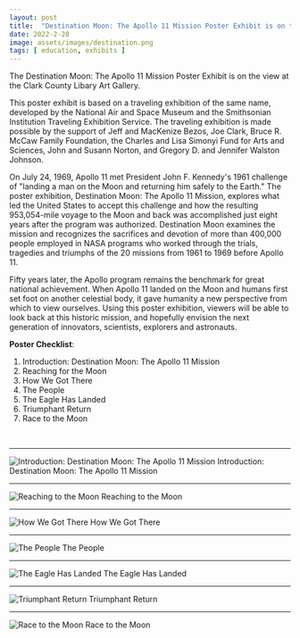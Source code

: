 ```yaml
---
layout: post
title:  "Destination Moon: The Apollo 11 Mission Poster Exhibit is on the View at the Clark County Library Art Gallery"
date: 2022-2-20
image: assets/images/destination.png
tags: [ education, exhibits ]
---
```


The Destination Moon: The Apollo 11 Mission Poster Exhibit is on the view at the Clark County Libary Art Gallery.  

This poster exhibit is based on a traveling exhibition of the same name, developed by the National Air and Space Museum and the Smithsonian Institution Traveling Exhibition Service. The traveling exhibition is made possible by the support of Jeff and MacKenize Bezos, Joe Clark, Bruce R. McCaw Family Foundation, the Charles and Lisa Simonyi Fund for Arts and Sciences, John and Susann Norton, and Gregory D. and Jennifer Walston Johnson.  

On July 24, 1969, Apollo 11 met President John F. Kennedy's 1961 challenge of "landing a man on the Moon and returning him safely to the Earth." The poster exhibition, Destination Moon: The Apollo 11 Mission, explores what led the United States to accept this challenge and how the resulting 953,054-mile voyage to the Moon and back was accomplished just eight years after the program was authorized. Destination Moon examines the mission and recognizes the sacrifices and devotion of more than 400,000 people employed in NASA programs who worked through the trials, tragedies and triumphs of the 20 missions from 1961 to 1969 before Apollo 11.  

Fifty years later, the Apollo program remains the benchmark for great national achievement. When Apollo 11 landed on the Moon and humans first set foot on another celestial body, it gave humanity a new perspective from which to view ourselves. Using this poster exhibition, viewers will be able to look back at this historic mission, and hopefully envision the next generation of innovators, scientists, explorers and astronauts.  

**Poster Checklist**:
1. Introduction: Destination Moon: The Apollo 11 Mission
2. Reaching for the Moon
3. How We Got There
4. The People
5. The Eagle Has Landed
6. Triumphant Return
7. Race to the Moon

&nbsp;

------
<img src="/assets/images/dest_1.jpg" class="img-fluid" alt="Introduction: Destination Moon: The Apollo 11 Mission" />  
Introduction: Destination Moon: The Apollo 11 Mission  
&nbsp;

------
<img src="/assets/images/dest_2.jpg" class="img-fluid" alt="Reaching to the Moon" />  
Reaching to the Moon  
&nbsp;

------
<img src="/assets/images/dest_3.jpg" class="img-fluid" alt="How We Got There" />  
How We Got There  
&nbsp;

------
<img src="/assets/images/dest_4.jpg" class="img-fluid" alt="The People" />  
The People
&nbsp;

------
<img src="/assets/images/dest_5.jpg" class="img-fluid" alt="The Eagle Has Landed" />  
The Eagle Has Landed  
&nbsp;

------
<img src="/assets/images/dest_6.jpg" class="img-fluid" alt="Triumphant Return" />  
Triumphant Return  
&nbsp;

------
<img src="/assets/images/dest_7.jpg" class="img-fluid" alt="Race to the Moon" />
Race to the Moon




